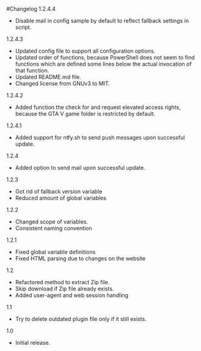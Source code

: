 #Changelog
1.2.4.4
- Disable mail in config sample by default to reflect fallback settings in script.

1.2.4.3
- Updated config file to support all configuration options.
- Updated order of functions, because PowerShell does not seem to find functions which are defined some lines below the actual invocation of that function.
- Updated README.md file.
- Changed license from GNUv3 to MIT.

1.2.4.2
- Added function the check for and request elevated access rights, because the GTA V game folder is restricted by default.

1.2.4.1
- Added support for ntfy.sh to send push messages upon successful update.

1.2.4
- Added option to send mail upon successful update.

1.2.3
- Got rid of fallback version variable
- Reduced amount of global variables

1.2.2
- Changed scope of variables.
- Consistent naming convention

1.2.1
- Fixed global variable definitions
- Fixed HTML parsing due to changes on the website

1.2
- Refactored method to extract Zip file.
- Skip download if Zip file already exists.
- Added user-agent and web session handling

1.1
- Try to delete outdated plugin file only if it still exists.

1.0
- Initial release.
